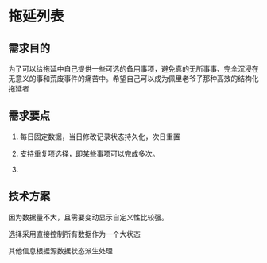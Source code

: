 # 拖延列表

## 需求目的

为了可以给拖延中自己提供一些可选的备用事项，避免真的无所事事、完全沉浸在无意义的事和荒废事件的痛苦中。希望自己可以成为佩里老爷子那种高效的结构化拖延者

## 需求要点

1. 每日固定数据，当日修改记录状态持久化，次日重置

2. 支持重复项选择，即某些事项可以完成多次。

3.

## 技术方案

因为数据量不大，且需要变动显示自定义性比较强。

选择采用直接控制所有数据作为一个大状态

其他信息根据源数据状态派生处理
